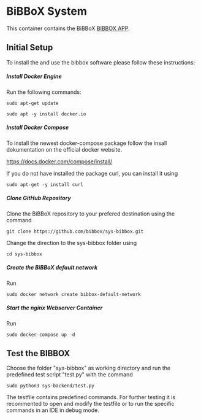 # BiBBoX System

This container contains the BiBBoX [BIBBOX APP](http://bibbox.readthedocs.io/en/latest/admin-documentation/ "BIBBOX App Store"). 

## Initial Setup

To install the and use the bibbox software please follow these instructions:

##### Install Docker Engine

Run the following commands:

`sudo apt-get update`

`sudo apt -y install docker.io`

##### Install Docker Compose

To install the newest docker-compose package follow the insall dokumentation on the official docker website.

https://docs.docker.com/compose/install/

If you do not have installed the package curl, you can install it using 

`sudo apt-get -y install curl`

##### Clone GitHub Repository

Clone the BiBBoX repository to your prefered destination using the command

`git clone https://github.com/bibbox/sys-bibbox.git`

Change the direction to the sys-bibbox folder using

`cd sys-bibbox`

##### Create the BiBBoX default network

Run 

`sudo docker network create bibbox-default-network`

##### Start the nginx Webserver Container

Run 

`sudo docker-compose up -d`

## Test the BIBBOX

Choose the folder "sys-bibbox" as working directory and run the predefined test script "test.py" with the command

`sudo python3 sys-backend/test.py`

The testfile contains predefined commands. For further testing it is recommented to open and modify the testfile or to run the specific commands in an IDE in debug mode.

